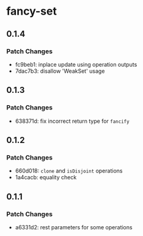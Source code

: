 # fancy-set

## 0.1.4

### Patch Changes

- fc9beb1: inplace update using operation outputs
- 7dac7b3: disallow 'WeakSet' usage

## 0.1.3

### Patch Changes

- 638371d: fix incorrect return type for `fancify`

## 0.1.2

### Patch Changes

- 660d018: `clone` and `isDisjoint` operations
- 1a4cacb: equality check

## 0.1.1

### Patch Changes

- a6331d2: rest parameters for some operations

